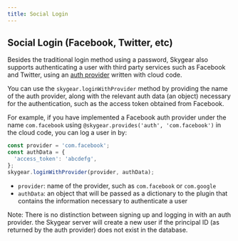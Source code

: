 ```yaml
---
title: Social Login
---
```


<a name="social-login"></a>
## Social Login (Facebook, Twitter, etc)

Besides the traditional login method using a password,
Skygear also supports authenticating a user with third party services
such as Facebook and Twitter, using an
[auth provider][doc-auth-provider] written with cloud code.

You can use the `skygear.loginWithProvider` method by providing the name of the
auth provider, along with the relevant auth data (an object) necessary for
the authentication, such as the access token obtained from Facebook.

For example, if you have implemented a Facebook auth provider under the name
`com.facebook` using
`@skygear.provides('auth', 'com.facebook')` in the cloud code,
you can log a user in by:

``` javascript
const provider = 'com.facebook';
const authData = {
  'access_token': 'abcdefg',
};
skygear.loginWithProvider(provider, authData);
```

- `provider`: name of the provider, such as `com.facebook` or `com.google`
- `authData`: an object that will be passed as a dictionary to the
  plugin that contains the information necessary to authenticate a user

Note: There is no distinction between signing up and logging in with
an auth provider. the Skygear server will create a new user if the principal ID
(as returned by the auth provider) does not exist in the database.

[doc-auth-provider]: /guide/advanced/auth-provider/python/
